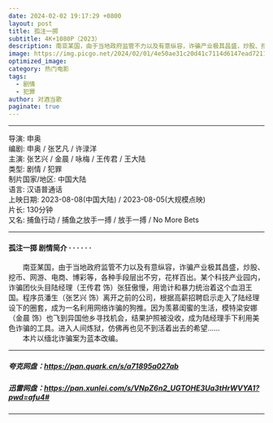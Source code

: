 ```yaml
---
date: 2024-02-02 19:17:29 +0800
layout: post
title: 孤注一掷
subtitle: 4K+1080P（2023）
description: 南亚某国，由于当地政府监管不力以及有意纵容，诈骗产业极其昌盛，炒股、挖币、网游、电商、博彩等，各种手段层出不穷，花样百出。某个科技产业园内，诈骗团伙头目陆经理张狂傲慢，用诡计和暴力统治着这个血泪王国...
image: https://img.picgo.net/2024/02/01/4e50ae31c20d41c7114d6147ead72119d23215d9518170a4.webp
optimized_image:
category: 热门电影
tags:
  - 剧情
  - 犯罪
author: 对酒当歌
paginate: true
---
```


---

导演: 申奥  
编剧: 申奥 / 张艺凡 / 许渌洋  
主演: 张艺兴 / 金晨 / 咏梅 / 王传君 / 王大陆  
类型: 剧情 / 犯罪  
制片国家/地区: 中国大陆  
语言: 汉语普通话  
上映日期: 2023-08-08(中国大陆) / 2023-08-05(大规模点映)  
片长: 130分钟  
又名: 捕鱼行动 / 捕鱼之放手一搏 / 放手一搏 / No More Bets  

---

#### 孤注一掷 剧情简介 · · · · · ·

　　南亚某国，由于当地政府监管不力以及有意纵容，诈骗产业极其昌盛，炒股、挖币、网游、电商、博彩等，各种手段层出不穷，花样百出。某个科技产业园内，诈骗团伙头目陆经理（王传君 饰）张狂傲慢，用诡计和暴力统治着这个血泪王国。程序员潘生（张艺兴 饰）离开之前的公司，根据高薪招聘启示走入了陆经理设下的圈套，成为一名利用网络诈骗的狗推。因为羡慕闺蜜的生活，模特梁安娜（金晨 饰）也飞到异国他乡寻找机会，结果护照被没收，成为陆经理手下利用美色诈骗的工具。进入人间炼狱，仿佛再也见不到活着出去的希望……  
　　本片以缅北诈骗案为蓝本改编。

---

##### 夸克网盘：<https://pan.quark.cn/s/a71895a027ab>

##### 迅雷网盘：<https://pan.xunlei.com/s/VNpZ6n2_UGTOHE3Ua3tHrWVYA1?pwd=afu4#>

---
